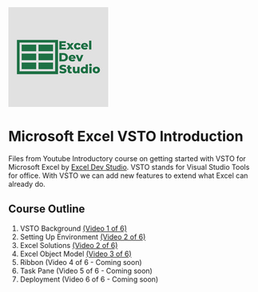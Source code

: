 ![Excel Dev Studio Logo](./ExcelDevStudioLogo.jpg)

# Microsoft Excel VSTO Introduction
Files from Youtube Introductory course on getting started with VSTO for Microsoft Excel by [Excel Dev Studio](https://www.youtube.com/@exceldevstudio). VSTO stands for Visual Studio Tools for office.  With VSTO we can add new features to extend what Excel can already do.


## Course Outline
1. VSTO Background [(Video 1 of 6)](https://youtu.be/47fZqI5fZ74)
2. Setting Up Environment [(Video 2 of 6)](https://youtu.be/HRSLFgPH5Cw)
3. Excel Solutions [(Video 2 of 6)](https://youtu.be/HRSLFgPH5Cw)
4. Excel Object Model [(Video 3 of 6)](https://youtu.be/u_Ir0eV2Rbk)
5. Ribbon (Video 4 of 6 - Coming soon)
6. Task Pane (Video 5 of 6 - Coming soon)
7. Deployment (Video 6 of 6 - Coming soon)


